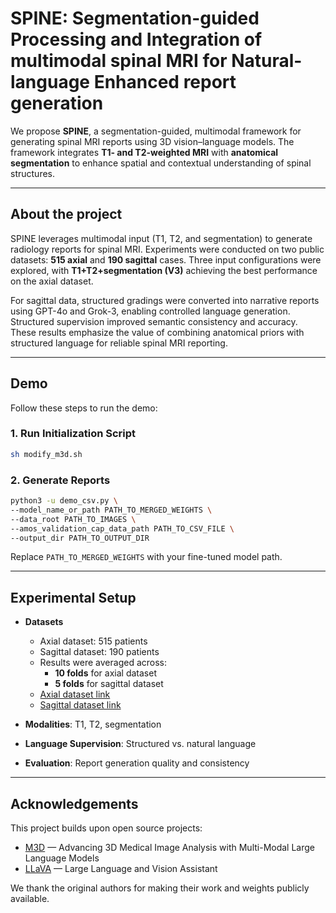 # SPINE: Segmentation-guided Processing and Integration of multimodal spinal MRI for Natural-language Enhanced report generation

We propose **SPINE**, a segmentation-guided, multimodal framework for generating spinal MRI reports using 3D vision–language models. The framework integrates **T1- and T2-weighted MRI** with **anatomical segmentation** to enhance spatial and contextual understanding of spinal structures.

---

## About the project

SPINE leverages multimodal input (T1, T2, and segmentation) to generate radiology reports for spinal MRI. Experiments were conducted on two public datasets: **515 axial** and **190 sagittal** cases. Three input configurations were explored, with **T1+T2+segmentation (V3)** achieving the best performance on the axial dataset.  

For sagittal data, structured gradings were converted into narrative reports using GPT-4o and Grok-3, enabling controlled language generation. Structured supervision improved semantic consistency and accuracy. These results emphasize the value of combining anatomical priors with structured language for reliable spinal MRI reporting.

---

## Demo

Follow these steps to run the demo:

### 1. Run Initialization Script
```bash
sh modify_m3d.sh
```
### 2. Generate Reports
```bash
python3 -u demo_csv.py \
--model_name_or_path PATH_TO_MERGED_WEIGHTS \
--data_root PATH_TO_IMAGES \
--amos_validation_cap_data_path PATH_TO_CSV_FILE \
--output_dir PATH_TO_OUTPUT_DIR
```
Replace `PATH_TO_MERGED_WEIGHTS` with your fine-tuned model path.  

---
## Experimental Setup

- **Datasets**
  - Axial dataset: 515 patients  
  - Sagittal dataset: 190 patients  
  - Results were averaged across:
    - **10 folds** for axial dataset
    - **5 folds** for sagittal dataset
  -  [Axial dataset link](https://doi.org/10.17632/zbf6b4pttk.2)  
  -  [Sagittal dataset link](https://zenodo.org/records/10159290)

- **Modalities**: T1, T2, segmentation  
- **Language Supervision**: Structured vs. natural language  
- **Evaluation**: Report generation quality and consistency

---

## Acknowledgements

This project builds upon open source projects: 

- [M3D](https://github.com/BAAI-DCAI/M3D) — Advancing 3D Medical Image Analysis with Multi-Modal Large Language Models
- [LLaVA](https://github.com/haotian-liu/LLaVA) — Large Language and Vision Assistant

We thank the original authors for making their work and weights publicly available.

